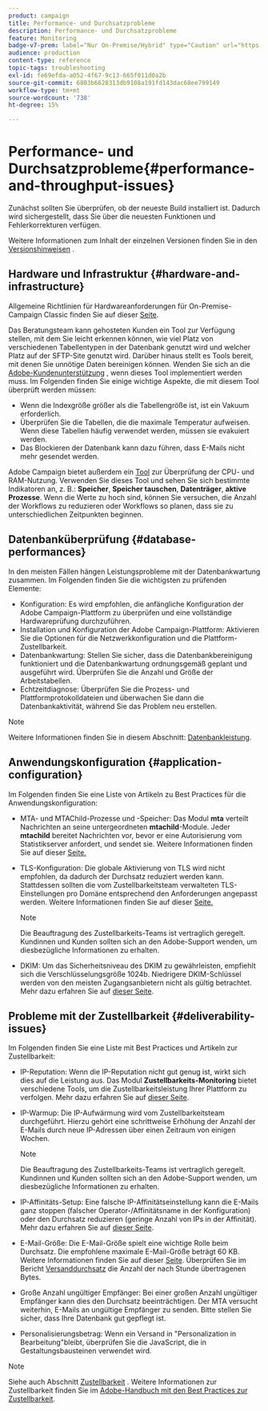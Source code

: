 ```yaml
---
product: campaign
title: Performance- und Durchsatzprobleme
description: Performance- und Durchsatzprobleme
feature: Monitoring
badge-v7-prem: label="Nur On-Premise/Hybrid" type="Caution" url="https://experienceleague.adobe.com/docs/campaign-classic/using/installing-campaign-classic/architecture-and-hosting-models/hosting-models-lp/hosting-models.html?lang=de" tooltip="Gilt nur für Hybrid- und On-Premise-Bereitstellungen"
audience: production
content-type: reference
topic-tags: troubleshooting
exl-id: fe69efda-a052-4f67-9c13-665f011d0a2b
source-git-commit: 6803b6628313db9108a191fd143dac68ee799149
workflow-type: tm+mt
source-wordcount: '738'
ht-degree: 15%

---
```


# Performance- und Durchsatzprobleme{#performance-and-throughput-issues}

Zunächst sollten Sie überprüfen, ob der neueste Build installiert ist. Dadurch wird sichergestellt, dass Sie über die neuesten Funktionen und Fehlerkorrekturen verfügen.

Weitere Informationen zum Inhalt der einzelnen Versionen finden Sie in den [Versionshinweisen](../../rn/using/latest-release.md) .

## Hardware und Infrastruktur {#hardware-and-infrastructure}

Allgemeine Richtlinien für Hardwareanforderungen für On-Premise-Campaign Classic finden Sie auf dieser [Seite](https://helpx.adobe.com/de/campaign/kb/hardware-sizing-guide.html).

Das Beratungsteam kann gehosteten Kunden ein Tool zur Verfügung stellen, mit dem Sie leicht erkennen können, wie viel Platz von verschiedenen Tabellentypen in der Datenbank genutzt wird und welcher Platz auf der SFTP-Site genutzt wird. Darüber hinaus stellt es Tools bereit, mit denen Sie unnötige Daten bereinigen können. Wenden Sie sich an die [Adobe-Kundenunterstützung](https://helpx.adobe.com/de/enterprise/admin-guide.html/enterprise/using/support-for-experience-cloud.ug.html) , wenn dieses Tool implementiert werden muss. Im Folgenden finden Sie einige wichtige Aspekte, die mit diesem Tool überprüft werden müssen:

* Wenn die Indexgröße größer als die Tabellengröße ist, ist ein Vakuum erforderlich.
* Überprüfen Sie die Tabellen, die die maximale Temperatur aufweisen. Wenn diese Tabellen häufig verwendet werden, müssen sie evakuiert werden.
* Das Blockieren der Datenbank kann dazu führen, dass E-Mails nicht mehr gesendet werden.

Adobe Campaign bietet außerdem ein [Tool](../../production/using/monitoring-processes.md#manual-monitoring) zur Überprüfung der CPU- und RAM-Nutzung. Verwenden Sie dieses Tool und sehen Sie sich bestimmte Indikatoren an, z. B.: **Speicher**, **Speicher tauschen**, **Datenträger**, **aktive Prozesse**. Wenn die Werte zu hoch sind, können Sie versuchen, die Anzahl der Workflows zu reduzieren oder Workflows so planen, dass sie zu unterschiedlichen Zeitpunkten beginnen.

## Datenbanküberprüfung {#database-performances}

In den meisten Fällen hängen Leistungsprobleme mit der Datenbankwartung zusammen. Im Folgenden finden Sie die wichtigsten zu prüfenden Elemente:

* Konfiguration: Es wird empfohlen, die anfängliche Konfiguration der Adobe Campaign-Plattform zu überprüfen und eine vollständige Hardwareprüfung durchzuführen.
* Installation und Konfiguration der Adobe Campaign-Plattform: Aktivieren Sie die Optionen für die Netzwerkkonfiguration und die Plattform-Zustellbarkeit.
* Datenbankwartung: Stellen Sie sicher, dass die Datenbankbereinigung funktioniert und die Datenbankwartung ordnungsgemäß geplant und ausgeführt wird. Überprüfen Sie die Anzahl und Größe der Arbeitstabellen.
* Echtzeitdiagnose: Überprüfen Sie die Prozess- und Plattformprotokolldateien und überwachen Sie dann die Datenbankaktivität, während Sie das Problem neu erstellen.

>[!NOTE]
>
>Weitere Informationen finden Sie in diesem Abschnitt: [Datenbankleistung](../../production/using/database-performances.md).

## Anwendungskonfiguration {#application-configuration}

Im Folgenden finden Sie eine Liste von Artikeln zu Best Practices für die Anwendungskonfiguration:

* MTA- und MTAChild-Prozesse und -Speicher: Das Modul **mta** verteilt Nachrichten an seine untergeordneten **mtachild**-Module. Jeder **mtachild** bereitet Nachrichten vor, bevor er eine Autorisierung vom Statistikserver anfordert, und sendet sie. Weitere Informationen finden Sie auf dieser [Seite.](../../installation/using/email-deliverability.md)
* TLS-Konfiguration: Die globale Aktivierung von TLS wird nicht empfohlen, da dadurch der Durchsatz reduziert werden kann. Stattdessen sollten die vom Zustellbarkeitsteam verwalteten TLS-Einstellungen pro Domäne entsprechend den Anforderungen angepasst werden. Weitere Informationen finden Sie auf dieser [Seite.](../../installation/using/email-deliverability.md#mx-configuration)

  >[!NOTE]
  >
  >Die Beauftragung des Zustellbarkeits-Teams ist vertraglich geregelt. Kundinnen und Kunden sollten sich an den Adobe-Support wenden, um diesbezügliche Informationen zu erhalten.

* DKIM: Um das Sicherheitsniveau des DKIM zu gewährleisten, empfiehlt sich die Verschlüsselungsgröße 1024b. Niedrigere DKIM-Schlüssel werden von den meisten Zugangsanbietern nicht als gültig betrachtet. Mehr dazu erfahren Sie auf [dieser Seite](https://experienceleague.adobe.com/docs/deliverability-learn/deliverability-best-practice-guide/transition-process/infrastructure.html?lang=de#authentication).

## Probleme mit der Zustellbarkeit {#deliverability-issues}

Im Folgenden finden Sie eine Liste mit Best Practices und Artikeln zur Zustellbarkeit:

* IP-Reputation: Wenn die IP-Reputation nicht gut genug ist, wirkt sich dies auf die Leistung aus. Das Modul **Zustellbarkeits-Monitoring** bietet verschiedene Tools, um die Zustellbarkeitsleistung Ihrer Plattform zu verfolgen. Mehr dazu erfahren Sie auf [dieser Seite](../../delivery/using/monitoring-deliverability.md).
* IP-Warmup: Die IP-Aufwärmung wird vom Zustellbarkeitsteam durchgeführt. Hierzu gehört eine schrittweise Erhöhung der Anzahl der E-Mails durch neue IP-Adressen über einen Zeitraum von einigen Wochen.

  >[!NOTE]
  >
  >Die Beauftragung des Zustellbarkeits-Teams ist vertraglich geregelt. Kundinnen und Kunden sollten sich an den Adobe-Support wenden, um diesbezügliche Informationen zu erhalten.

* IP-Affinitäts-Setup: Eine falsche IP-Affinitätseinstellung kann die E-Mails ganz stoppen (falscher Operator-/Affinitätsname in der Konfiguration) oder den Durchsatz reduzieren (geringe Anzahl von IPs in der Affinität). Mehr dazu erfahren Sie auf [dieser Seite](../../installation/using/email-deliverability.md#list-of-ip-addresses-to-use).
* E-Mail-Größe: Die E-Mail-Größe spielt eine wichtige Rolle beim Durchsatz. Die empfohlene maximale E-Mail-Größe beträgt 60 KB. Weitere Informationen finden Sie auf dieser [Seite](https://helpx.adobe.com/legal/product-descriptions/campaign.html). Überprüfen Sie im Bericht [Versanddurchsatz](../../reporting/using/global-reports.md#delivery-throughput) die Anzahl der nach Stunde übertragenen Bytes.
* Große Anzahl ungültiger Empfänger: Bei einer großen Anzahl ungültiger Empfänger kann dies den Durchsatz beeinträchtigen. Der MTA versucht weiterhin, E-Mails an ungültige Empfänger zu senden. Bitte stellen Sie sicher, dass Ihre Datenbank gut gepflegt ist.
* Personalisierungsbetrag: Wenn ein Versand in &quot;Personalization in Bearbeitung&quot;bleibt, überprüfen Sie die JavaScript, die in Gestaltungsbausteinen verwendet wird.

>[!NOTE]
>
>Siehe auch Abschnitt [Zustellbarkeit](../../delivery/using/about-deliverability.md) . Weitere Informationen zur Zustellbarkeit finden Sie im [Adobe-Handbuch mit den Best Practices zur Zustellbarkeit](https://experienceleague.adobe.com/docs/deliverability-learn/deliverability-best-practice-guide/introduction.html?lang=de).
